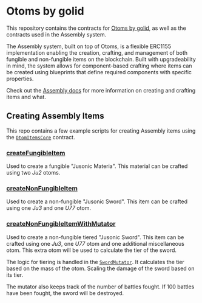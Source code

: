 # Otoms by golid

This repository contains the contracts for [Otoms by golid](https://docs.shape.network/building-on-shape/onchain-compatible/otom), as well as the contracts used in the Assembly system.

The Assembly system, built on top of Otoms, is a flexible ERC1155 implementation enabling the creation, crafting, and management of both fungible and non-fungible items on the blockchain. Built with upgradeability in mind, the system allows for component-based crafting where items can be created using blueprints that define required components with specific properties.

Check out the [Assembly docs](https://docs.shape.network/building-on-shape/onchain-compatible/assembly) for more information on creating and crafting items and what.

## Creating Assembly Items

This repo contains a few example scripts for creating Assembly items using the [`OtomItemsCore`](https://github.com/shape-network/assembly-contracts/blob/main/contracts/items/OtomItemsCore.sol) contract.

### [createFungibleItem](https://github.com/shape-network/assembly-contracts/blob/main/scripts/createFungibleItem.ts)

Used to create a fungible "Jusonic Materia". This material can be crafted using two _Ju2_ otoms.

### [createNonFungibleItem](https://github.com/shape-network/assembly-contracts/blob/main/scripts/createNonFungibleItem.ts)

Used to create a non-fungible "Jusonic Sword". This item can be crafted using one _Ju3_ and one _U77_ otom.

### [createNonFungibleItemWithMutator](https://github.com/shape-network/assembly-contracts/blob/main/scripts/createNonFungibleItemWithMutator.ts)

Used to create a non-fungible tiered "Jusonic Sword". This item can be crafted using one _Ju3_, one _U77_ otom and one additional miscellaneous otom. This extra otom will be used to calculate the tier of the sword.

The logic for tiering is handled in the [`SwordMutator`](https://github.com/shape-network/assembly-contracts/blob/main/contracts/items/mutators/SwordMutator.sol). It calculates the tier based on the mass of the otom. Scaling the damage of the sword based on its tier.

The mutator also keeps track of the number of battles fought. If 100 battles have been fought, the sword will be destroyed.
